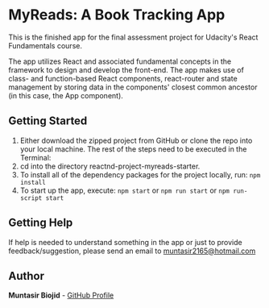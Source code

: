 # MyReads: A Book Tracking App

This is the finished app for the final assessment project for Udacity's React Fundamentals course.

The app utilizes React and associated fundamental concepts in the framework to design and develop the front-end. The app makes use of class- and function-based React components, react-router and state management by storing data in the components' closest common ancestor (in this case, the App component).

## Getting Started

1. Either download the zipped project from GitHub or clone the repo into your local machine.
   The rest of the steps need to be executed in the Terminal:
2. cd into the directory reactnd-project-myreads-starter.
3. To install all of the dependency packages for the project locally, run: `npm install`
4. To start up the app, execute: `npm start` or `npm run start` or `npm run-script start`

## Getting Help

If help is needed to understand something in the app or just to provide feedback/suggestion, please send an email to muntasir2165@hotmail.com

## Author

**Muntasir Biojid** - [GitHub Profile](https://github.com/muntasir2165)
